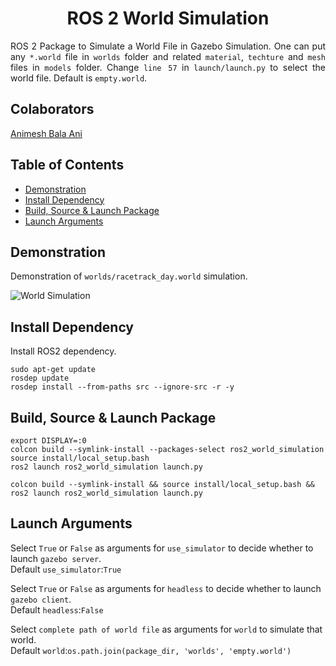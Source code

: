 <p align="center">
  <h1 align="center">ROS 2 World Simulation</h1>
</p>

<p align="justify">
ROS 2 Package to Simulate a World File in Gazebo Simulation. One can put any <code>*.world</code> file in <code>worlds</code> folder and related <code>material</code>, <code>techture</code> and <code>mesh</code> files in <code>models</code> folder. Change <code>line 57</code> in <code>launch/launch.py</code> to select the world file. Default is <code>empty.world</code>.
</p>


## Colaborators
[Animesh Bala Ani](https://www.linkedin.com/in/ani717/)


## Table of Contents
* [Demonstration](#demo) <br/>
* [Install Dependency](#install) <br/>
* [Build, Source & Launch Package](#launch) <br/>
* [Launch Arguments](#arg) <br/>


## Demonstration <a name="demo"></a>
Demonstration of `worlds/racetrack_day.world` simulation.<br/>

<img src="https://github.com/ANI717/ANI717_Robotics/blob/main/world_simulation.jpg" alt="World Simulation" class="inline"/><br/>


## Install Dependency <a name="install"></a>
Install ROS2 dependency.<br/>
```
sudo apt-get update
rosdep update
rosdep install --from-paths src --ignore-src -r -y
```


## Build, Source & Launch Package <a name="launch"></a>
```
export DISPLAY=:0
colcon build --symlink-install --packages-select ros2_world_simulation
source install/local_setup.bash
ros2 launch ros2_world_simulation launch.py
```
```
colcon build --symlink-install && source install/local_setup.bash && ros2 launch ros2_world_simulation launch.py
```


## Launch Arguments <a name="arg"></a>
Select `True` or `False` as arguments for `use_simulator` to decide whether to launch `gazebo server`.<br/>
Default `use_simulator`:`True`<br/>

Select `True` or `False` as arguments for `headless` to decide whether to launch `gazebo client`.<br/>
Default `headless`:`False`<br/>

Select `complete path of world file` as arguments for `world` to simulate that world.<br/>
Default `world`:`os.path.join(package_dir, 'worlds', 'empty.world')`<br/>

